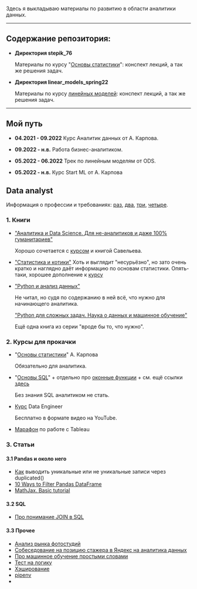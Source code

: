 Здесь я выкладываю материалы по развитию в области аналитики данных. 

------

## Содержание репозитория:

* **Директория stepik_76**

  Материалы по курсу "[Основы статистики](https://stepik.org/course/76)": конспект лекций, а так же решения задач.
  
* **Директория linear_models_spring22**

  Материалы по курсу [линейных моделей](https://ods.ai/tracks/linear-models-spring22): конспект лекций, а так же решения задач.

------

## Мой путь

* **04.2021 - 09.2022**
Курс Аналитик данных от А. Карпова.

* **09.2022 - н.в.**
Работа бизнес-аналитиком.

* **05.2022 - 06.2022**
Трек по линейным моделям от ODS.

* **05.2022 - н.в.**
Курс Start ML от А. Карпова


## Data analyst

Информация о профессии и требованиях: [раз](https://yandex.ru/yaintern/int_02), [два](https://yandex.ru/jobs/ya-interview/#analytics), [три](https://academy.yandex.ru/posts/instrumenty-v-pomosch-analitiku-dannykh), [четыре](https://habr.com/ru/company/skillfactory/blog/520540/).

### 1. Книги

- ["Аналитика и Data Science. Для не-аналитиков и даже 100% гуманитариев"](https://www.litres.ru/nikita-sergeev/analitika-i-data-science-dlya-ne-analitikov-i-dazhe-100-gum/)

  Хорошо сочетается с [курсом](https://stepik.org/course/76) и книгой Савельева. 

- ["Статистика и котики"](https://www.litres.ru/vladimir-savelev-10569666/statistika-i-kotiki-28731109/?utm_medium=cpc&utm_source=google&utm_campaign=smart_shopping%7C6451100394&utm_term=&utm_content=k50id%7Cpla-573894664472%7Ccid%7C6451100394%7Caid%7C378012483274%7Cgid%7C85593335428%7Cpos%7C%7Csrc%7Cu_%7Cdvc%7Cc%7Creg%7C9047026%7Crin%7C%7C&k50id=85593335428%7Cpla-573894664472&gclid=CjwKCAjwjuqDBhAGEiwAdX2cj2tJ_x4pCdalxQkQJzUExjNx7wSf4GEUaUySpx7g_fWNEASh0Ye9YhoCjTcQAvD_BwE) Хоть и выглядит "несурьёзно", но зато очень кратко и наглядно даёт информацию по основам статистики. Опять-таки, хорошее дополнение к [курсу](https://stepik.org/course/76)

- ["Python и анализ данных"](https://www.ozon.ru/product/python-i-analiz-dannyh-makkini-ues-217051463/?asb=x8CRenbt3vdjGNF3zHmrquRU5mwFuCP%252BGgvSAL8YY3U%253D&tab=reviews)

  Не читал, но судя по содержанию в ней всё, что нужно для начинающего аналитика.
  
  ["Python для сложных задач. Наука о данных и машинное обучение"](https://www.ozon.ru/product/python-dlya-slozhnyh-zadach-nauka-o-dannyh-i-mashinnoe-obuchenie-vander-plas-dzh-vander-plas-dzh-211433316/)
  
  Ещё одна книга из серии "вроде бы то, что нужно".

### 2. Курсы для прокачки

- "[Основы статистики](https://stepik.org/course/76)" А. Карпова

  Обязательно для аналитика.

- "[Основы SQL](https://stepik.org/course/51562/)" + отдельно про [оконные функции](https://stepik.org/course/95367/promo) + см. ещё ссылки [здесь](https://t.me/internetanalytics/3012)

  Без знания SQL аналитиком не стать.

- [Курс](https://www.youtube.com/channel/UCWki7GBUE5lDMJCbn4e1XMg/playlists) Data Engineer

  Бесплатно в формате видео на YouTube.

- [Марафон](https://tableau.pro/marathon42) по работе с Tableau

### 3. Статьи

#### 3.1 Pandas и около него

* [Как](https://www.geeksforgeeks.org/python-pandas-dataframe-duplicated/) выводить уникальные или не уникальные записи через duplicated()
* [10 Ways to Filter Pandas DataFrame](https://www.listendata.com/2019/07/how-to-filter-pandas-dataframe.html)
* [MathJax. Basic tutorial](https://math.meta.stackexchange.com/questions/5020/mathjax-basic-tutorial-and-quick-reference)

#### 3.2 SQL

* [Про понимание JOIN в SQL](https://habr.com/ru/post/450528/)

#### 3.3 Прочее

* [Анализ рынка фотостудий](https://habr.com/ru/post/512848/)
* [Собеседование на позицию стажера в Яндекс на аналитика данных](https://habr.com/ru/post/546004/)
* [Про машинное обучение простыми словами](https://vas3k.ru/blog/machine_learning/)
* [Тест на логику](https://testometrika.com/intellectual/test-of-logical-thinking/)
* [Хэширование](http://aliev.me/runestone/SortSearch/Hashing.html)
* [pipenv](https://semakin.dev/2020/04/pipenv/)
* 